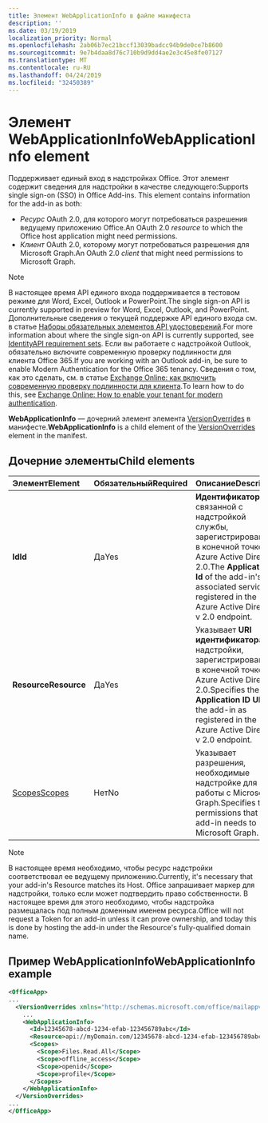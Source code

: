 ```yaml
---
title: Элемент WebApplicationInfo в файле манифеста
description: ''
ms.date: 03/19/2019
localization_priority: Normal
ms.openlocfilehash: 2ab06b7ec21bccf13039badcc94b9de0ce7b8600
ms.sourcegitcommit: 9e7b4daa8d76c710b9d9dd4ae2e3c45e8fe07127
ms.translationtype: MT
ms.contentlocale: ru-RU
ms.lasthandoff: 04/24/2019
ms.locfileid: "32450389"
---
```

# <a name="webapplicationinfo-element"></a><span data-ttu-id="5e77b-102">Элемент WebApplicationInfo</span><span class="sxs-lookup"><span data-stu-id="5e77b-102">WebApplicationInfo element</span></span>

<span data-ttu-id="5e77b-103">Поддерживает единый вход в надстройках Office. Этот элемент содержит сведения для надстройки в качестве следующего:</span><span class="sxs-lookup"><span data-stu-id="5e77b-103">Supports single sign-on (SSO) in Office Add-ins. This element contains information for the add-in as both:</span></span>

- <span data-ttu-id="5e77b-104">*Ресурс* OAuth 2.0, для которого могут потребоваться разрешения ведущему приложению Office.</span><span class="sxs-lookup"><span data-stu-id="5e77b-104">An OAuth 2.0 *resource* to which the Office host application might need permissions.</span></span>
- <span data-ttu-id="5e77b-105">*Клиент* OAuth 2.0, которому могут потребоваться разрешения для Microsoft Graph.</span><span class="sxs-lookup"><span data-stu-id="5e77b-105">An OAuth 2.0 *client* that might need permissions to Microsoft Graph.</span></span>

> [!NOTE]
> <span data-ttu-id="5e77b-106">В настоящее время API единого входа поддерживается в тестовом режиме для Word, Excel, Outlook и PowerPoint.</span><span class="sxs-lookup"><span data-stu-id="5e77b-106">The single sign-on API is currently supported in preview for Word, Excel, Outlook, and PowerPoint.</span></span> <span data-ttu-id="5e77b-107">Дополнительные сведения о текущей поддержке API единого входа см. в статье [Наборы обязательных элементов API удостоверений](/office/dev/add-ins/reference/requirement-sets/identity-api-requirement-sets).</span><span class="sxs-lookup"><span data-stu-id="5e77b-107">For more information about where the single sign-on API is currently supported, see [IdentityAPI requirement sets](/office/dev/add-ins/reference/requirement-sets/identity-api-requirement-sets).</span></span> <span data-ttu-id="5e77b-108">Если вы работаете с надстройкой Outlook, обязательно включите современную проверку подлинности для клиента Office 365.</span><span class="sxs-lookup"><span data-stu-id="5e77b-108">If you are working with an Outlook add-in, be sure to enable Modern Authentication for the Office 365 tenancy.</span></span> <span data-ttu-id="5e77b-109">Сведения о том, как это сделать, см. в статье [Exchange Online: как включить современную проверку подлинности для клиента](https://social.technet.microsoft.com/wiki/contents/articles/32711.exchange-online-how-to-enable-your-tenant-for-modern-authentication.aspx).</span><span class="sxs-lookup"><span data-stu-id="5e77b-109">To learn how to do this, see [Exchange Online: How to enable your tenant for modern authentication](https://social.technet.microsoft.com/wiki/contents/articles/32711.exchange-online-how-to-enable-your-tenant-for-modern-authentication.aspx).</span></span>

<span data-ttu-id="5e77b-110">**WebApplicationInfo** — дочерний элемент элемента [VersionOverrides](versionoverrides.md) в манифесте.</span><span class="sxs-lookup"><span data-stu-id="5e77b-110">**WebApplicationInfo** is a child element of the [VersionOverrides](versionoverrides.md) element in the manifest.</span></span>  

## <a name="child-elements"></a><span data-ttu-id="5e77b-111">Дочерние элементы</span><span class="sxs-lookup"><span data-stu-id="5e77b-111">Child elements</span></span>

|  <span data-ttu-id="5e77b-112">Элемент</span><span class="sxs-lookup"><span data-stu-id="5e77b-112">Element</span></span> |  <span data-ttu-id="5e77b-113">Обязательный</span><span class="sxs-lookup"><span data-stu-id="5e77b-113">Required</span></span>  |  <span data-ttu-id="5e77b-114">Описание</span><span class="sxs-lookup"><span data-stu-id="5e77b-114">Description</span></span>  |
|:-----|:-----|:-----|
|  <span data-ttu-id="5e77b-115">**Id**</span><span class="sxs-lookup"><span data-stu-id="5e77b-115">**Id**</span></span>    |  <span data-ttu-id="5e77b-116">Да</span><span class="sxs-lookup"><span data-stu-id="5e77b-116">Yes</span></span>   |  <span data-ttu-id="5e77b-117">**Идентификатор** связанной с надстройкой службы, зарегистрированный в конечной точке Azure Active Directory 2.0.</span><span class="sxs-lookup"><span data-stu-id="5e77b-117">The **Application Id** of the add-in's associated service as registered in the Azure Active Directory v 2.0 endpoint.</span></span>|
|  <span data-ttu-id="5e77b-118">**Resource**</span><span class="sxs-lookup"><span data-stu-id="5e77b-118">**Resource**</span></span>  |  <span data-ttu-id="5e77b-119">Да</span><span class="sxs-lookup"><span data-stu-id="5e77b-119">Yes</span></span>   |  <span data-ttu-id="5e77b-120">Указывает **URI идентификатора** надстройки, зарегистрированный в конечной точке Azure Active Directory 2.0.</span><span class="sxs-lookup"><span data-stu-id="5e77b-120">Specifies the **Application ID URI** of the add-in as registered in the Azure Active Directory v 2.0 endpoint.</span></span>|
|  [<span data-ttu-id="5e77b-121">Scopes</span><span class="sxs-lookup"><span data-stu-id="5e77b-121">Scopes</span></span>](scopes.md)                |  <span data-ttu-id="5e77b-122">Нет</span><span class="sxs-lookup"><span data-stu-id="5e77b-122">No</span></span>  |  <span data-ttu-id="5e77b-123">Указывает разрешения, необходимые надстройке для работы с Microsoft Graph.</span><span class="sxs-lookup"><span data-stu-id="5e77b-123">Specifies the permissions that the add-in needs to Microsoft Graph.</span></span>  |

> [!NOTE] 
> <span data-ttu-id="5e77b-124">В настоящее время необходимо, чтобы ресурс надстройки соответствовал ее ведущему приложению.</span><span class="sxs-lookup"><span data-stu-id="5e77b-124">Currently, it's necessary that your add-in's Resource matches its Host.</span></span> <span data-ttu-id="5e77b-125">Office запрашивает маркер для надстройки, только если может подтвердить право собственности. В настоящее время для этого необходимо, чтобы надстройка размещалась под полным доменным именем ресурса.</span><span class="sxs-lookup"><span data-stu-id="5e77b-125">Office will not request a Token for an add-in unless it can prove ownership, and today this is done by hosting the add-in under the Resource's fully-qualified domain name.</span></span>

## <a name="webapplicationinfo-example"></a><span data-ttu-id="5e77b-126">Пример WebApplicationInfo</span><span class="sxs-lookup"><span data-stu-id="5e77b-126">WebApplicationInfo example</span></span>

```xml
<OfficeApp>
...
  <VersionOverrides xmlns="http://schemas.microsoft.com/office/mailappversionoverrides" xsi:type="VersionOverridesV1_0">
    ...
    <WebApplicationInfo>
      <Id>12345678-abcd-1234-efab-123456789abc</Id>
      <Resource>api://myDomain.com/12345678-abcd-1234-efab-123456789abc<Resource>
      <Scopes>
        <Scope>Files.Read.All</Scope>
        <Scope>offline_access</Scope>
        <Scope>openid</Scope>
        <Scope>profile</Scope>        
      </Scopes>
    </WebApplicationInfo>
  </VersionOverrides>
...
</OfficeApp>
```
